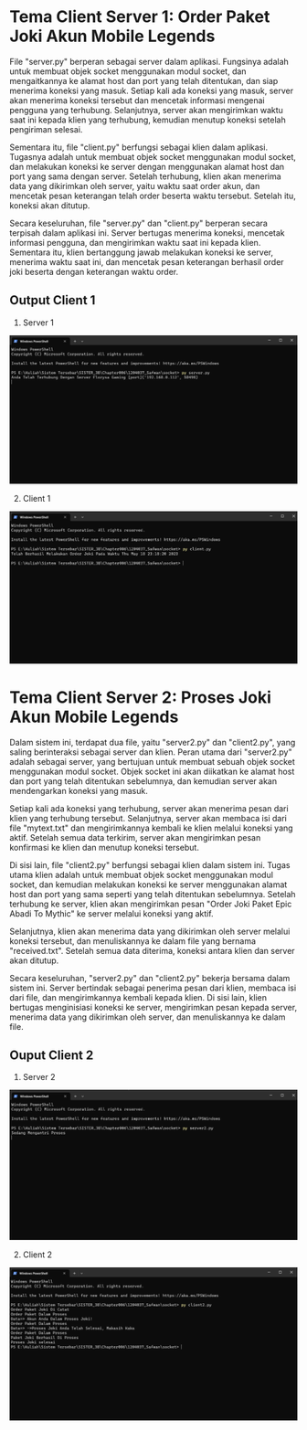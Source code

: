 # Tema Client Server 1: Order Paket Joki Akun Mobile Legends

File "server.py" berperan sebagai server dalam aplikasi. Fungsinya adalah untuk membuat objek socket menggunakan modul socket, dan mengaitkannya ke alamat host dan port yang telah ditentukan, dan siap menerima koneksi yang masuk. Setiap kali ada koneksi yang masuk, server akan menerima koneksi tersebut dan mencetak informasi mengenai pengguna yang terhubung. Selanjutnya, server akan mengirimkan waktu saat ini kepada klien yang terhubung, kemudian menutup koneksi setelah pengiriman selesai.

Sementara itu, file "client.py" berfungsi sebagai klien dalam aplikasi. Tugasnya adalah untuk membuat objek socket menggunakan modul socket, dan melakukan koneksi ke server dengan menggunakan alamat host dan port yang sama dengan server. Setelah terhubung, klien akan menerima data yang dikirimkan oleh server, yaitu waktu saat order akun, dan mencetak pesan keterangan telah order beserta waktu tersebut. Setelah itu, koneksi akan ditutup.

Secara keseluruhan, file "server.py" dan "client.py" berperan secara terpisah dalam aplikasi ini. Server bertugas menerima koneksi, mencetak informasi pengguna, dan mengirimkan waktu saat ini kepada klien. Sementara itu, klien bertanggung jawab melakukan koneksi ke server, menerima waktu saat ini, dan mencetak pesan keterangan berhasil order joki beserta dengan keterangan waktu order.

## Output Client 1

1. Server 1

![image](https://raw.githubusercontent.com/safwansheamus/AssetBuatNugas/main/Sister_Chapter_6/Socket/SocketServer1.png)

2. Client 1

![image](https://raw.githubusercontent.com/safwansheamus/AssetBuatNugas/main/Sister_Chapter_6/Socket/SocketClient1.png)


# Tema Client Server 2: Proses Joki Akun Mobile Legends

Dalam sistem ini, terdapat dua file, yaitu "server2.py" dan "client2.py", yang saling berinteraksi sebagai server dan klien. Peran utama dari "server2.py" adalah sebagai server, yang bertujuan untuk membuat sebuah objek socket menggunakan modul socket. Objek socket ini akan diikatkan ke alamat host dan port yang telah ditentukan sebelumnya, dan kemudian server akan mendengarkan koneksi yang masuk.

Setiap kali ada koneksi yang terhubung, server akan menerima pesan dari klien yang terhubung tersebut. Selanjutnya, server akan membaca isi dari file "mytext.txt" dan mengirimkannya kembali ke klien melalui koneksi yang aktif. Setelah semua data terkirim, server akan mengirimkan pesan konfirmasi ke klien dan menutup koneksi tersebut.

Di sisi lain, file "client2.py" berfungsi sebagai klien dalam sistem ini. Tugas utama klien adalah untuk membuat objek socket menggunakan modul socket, dan kemudian melakukan koneksi ke server menggunakan alamat host dan port yang sama seperti yang telah ditentukan sebelumnya. Setelah terhubung ke server, klien akan mengirimkan pesan "Order Joki Paket Epic Abadi To Mythic" ke server melalui koneksi yang aktif.

Selanjutnya, klien akan menerima data yang dikirimkan oleh server melalui koneksi tersebut, dan menuliskannya ke dalam file yang bernama "received.txt". Setelah semua data diterima, koneksi antara klien dan server akan ditutup.

Secara keseluruhan, "server2.py" dan "client2.py" bekerja bersama dalam sistem ini. Server bertindak sebagai penerima pesan dari klien, membaca isi dari file, dan mengirimkannya kembali kepada klien. Di sisi lain, klien bertugas menginisiasi koneksi ke server, mengirimkan pesan kepada server, menerima data yang dikirimkan oleh server, dan menuliskannya ke dalam file.

## Ouput Client 2

1. Server 2

![image](https://raw.githubusercontent.com/safwansheamus/AssetBuatNugas/main/Sister_Chapter_6/Socket/SocketServer2.png)


2. Client 2

![image](https://raw.githubusercontent.com/safwansheamus/AssetBuatNugas/main/Sister_Chapter_6/Socket/SocketClient2.png)
